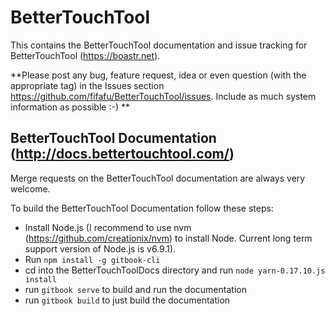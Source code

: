 # BetterTouchTool
This contains the BetterTouchTool documentation and issue tracking for BetterTouchTool (https://boastr.net).

**Please post any bug, feature request, idea or even question (with the appropriate tag) in the Issues section https://github.com/fifafu/BetterTouchTool/issues. Include as much system information as possible :-) **

## BetterTouchTool Documentation (http://docs.bettertouchtool.com/)
Merge requests on the BetterTouchTool documentation are always very welcome.

To build the BetterTouchTool Documentation follow these steps:
* Install Node.js (I recommend to use nvm (https://github.com/creationix/nvm) to install Node. Current long term support version of Node.js is v6.9.1).
* Run ``npm install -g gitbook-cli``
* cd into the BetterTouchToolDocs directory and run ``node yarn-0.17.10.js install``
* run ``gitbook serve`` to build and run the documentation
* run ``gitbook build`` to just build the documentation
